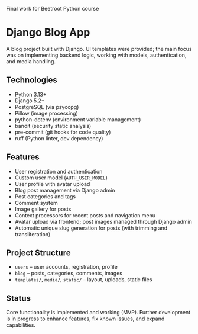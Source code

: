 Final work for Beetroot Python course

# Django Blog App
A blog project built with Django.
UI templates were provided; the main focus was on implementing backend logic, working with models, authentication, and media handling.

## Technologies
- Python 3.13+
- Django 5.2+
- PostgreSQL (via psycopg)
- Pillow (image processing)
- python-dotenv (environment variable management)
- bandit (security static analysis)
- pre-commit (git hooks for code quality)
- ruff (Python linter, dev dependency)

## Features
- User registration and authentication
- Custom user model (`AUTH_USER_MODEL`)
- User profile with avatar upload
- Blog post management via Django admin
- Post categories and tags
- Comment system
- Image gallery for posts
- Context processors for recent posts and navigation menu
- Avatar upload via frontend; post images managed through Django admin
- Automatic unique slug generation for posts (with trimming and transliteration)

## Project Structure
- `users` – user accounts, registration, profile
- `blog` – posts, categories, comments, images
- `templates/`, `media/`, `static/` – layout, uploads, static files

## Status
Core functionality is implemented and working (MVP).
Further development is in progress to enhance features, fix known issues, and expand capabilities.
